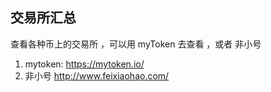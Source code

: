 ## 交易所汇总
查看各种币上的交易所  ，可以用 myToken  去查看 ，或者 非小号 

1. mytoken:  https://mytoken.io/  
2. 非小号 http://www.feixiaohao.com/
